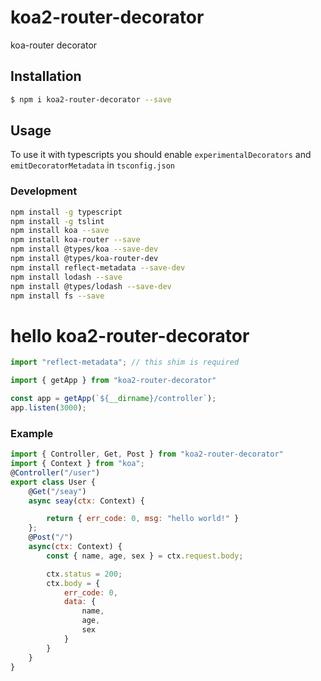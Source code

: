 # koa2-router-decorator
koa-router decorator 


## Installation

```bash
$ npm i koa2-router-decorator --save
```

## Usage

To use it with typescripts you should enable `experimentalDecorators` and `emitDecoratorMetadata` in `tsconfig.json`


### Development 

```bash
npm install -g typescript
npm install -g tslint
npm install koa --save
npm install koa-router --save
npm install @types/koa --save-dev
npm install @types/koa-router-dev
npm install reflect-metadata --save-dev
npm install lodash --save
npm install @types/lodash --save-dev
npm install fs --save
```


# hello koa2-router-decorator

```js
import "reflect-metadata"; // this shim is required

import { getApp } from "koa2-router-decorator"

const app = getApp(`${__dirname}/controller`);
app.listen(3000);
```


### Example

```js
import { Controller, Get, Post } from "koa2-router-decorator"
import { Context } from "koa";
@Controller("/user")
export class User {
    @Get("/seay")
    async seay(ctx: Context) {

        return { err_code: 0, msg: "hello world!" }
    };
    @Post("/")
    async(ctx: Context) {
        const { name, age, sex } = ctx.request.body;

        ctx.status = 200;
        ctx.body = {
            err_code: 0,
            data: {
                name,
                age,
                sex
            }
        }
    }
}

```
